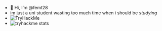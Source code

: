 - 👋 Hi, I’m @femt28
- im just a uni student wasting too much time when i should be *studying*
- <img src="https://tryhackme-badges.s3.amazonaws.com/FatherGazarus28.png" alt="TryHackMe">
- ![tryhackme stats](https://raw.githubusercontent.com/femt28/femt28/master/assets/thm_propic.png)




<!---
femt28/femt28 is a ✨ special ✨ repository because its `README.md` (this file) appears on your GitHub profile.
You can click the Preview link to take a look at your changes.
--->

